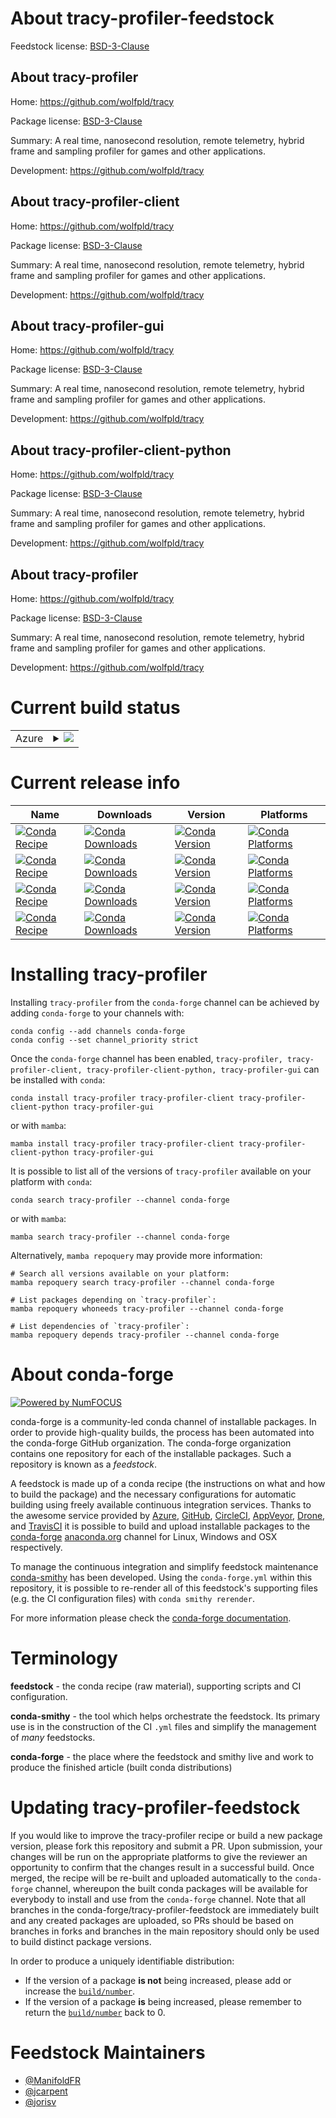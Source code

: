 About tracy-profiler-feedstock
==============================

Feedstock license: [BSD-3-Clause](https://github.com/conda-forge/tracy-feedstock/blob/main/LICENSE.txt)


About tracy-profiler
--------------------

Home: https://github.com/wolfpld/tracy

Package license: [BSD-3-Clause](https://github.com/wolfpld/tracy/blob/master/LICENSE)

Summary: A real time, nanosecond resolution, remote telemetry, hybrid frame and 
sampling profiler for games and other applications.


Development: https://github.com/wolfpld/tracy

About tracy-profiler-client
---------------------------

Home: https://github.com/wolfpld/tracy

Package license: [BSD-3-Clause](https://github.com/wolfpld/tracy/blob/master/LICENSE)

Summary: A real time, nanosecond resolution, remote telemetry, hybrid frame and
sampling profiler for games and other applications.


Development: https://github.com/wolfpld/tracy

About tracy-profiler-gui
------------------------

Home: https://github.com/wolfpld/tracy

Package license: [BSD-3-Clause](https://github.com/wolfpld/tracy/blob/master/LICENSE)

Summary: A real time, nanosecond resolution, remote telemetry, hybrid frame and
sampling profiler for games and other applications.


Development: https://github.com/wolfpld/tracy

About tracy-profiler-client-python
----------------------------------

Home: https://github.com/wolfpld/tracy

Package license: [BSD-3-Clause](https://github.com/wolfpld/tracy/blob/master/LICENSE)

Summary: A real time, nanosecond resolution, remote telemetry, hybrid frame and
sampling profiler for games and other applications.


Development: https://github.com/wolfpld/tracy

About tracy-profiler
--------------------

Home: https://github.com/wolfpld/tracy

Package license: [BSD-3-Clause](https://github.com/wolfpld/tracy/blob/master/LICENSE)

Summary: A real time, nanosecond resolution, remote telemetry, hybrid frame and
sampling profiler for games and other applications.


Development: https://github.com/wolfpld/tracy

Current build status
====================


<table>
    
  <tr>
    <td>Azure</td>
    <td>
      <details>
        <summary>
          <a href="https://dev.azure.com/conda-forge/feedstock-builds/_build/latest?definitionId=23405&branchName=main">
            <img src="https://dev.azure.com/conda-forge/feedstock-builds/_apis/build/status/tracy-feedstock?branchName=main">
          </a>
        </summary>
        <table>
          <thead><tr><th>Variant</th><th>Status</th></tr></thead>
          <tbody><tr>
              <td>linux_64</td>
              <td>
                <a href="https://dev.azure.com/conda-forge/feedstock-builds/_build/latest?definitionId=23405&branchName=main">
                  <img src="https://dev.azure.com/conda-forge/feedstock-builds/_apis/build/status/tracy-feedstock?branchName=main&jobName=linux&configuration=linux%20linux_64_" alt="variant">
                </a>
              </td>
            </tr><tr>
              <td>linux_aarch64</td>
              <td>
                <a href="https://dev.azure.com/conda-forge/feedstock-builds/_build/latest?definitionId=23405&branchName=main">
                  <img src="https://dev.azure.com/conda-forge/feedstock-builds/_apis/build/status/tracy-feedstock?branchName=main&jobName=linux&configuration=linux%20linux_aarch64_" alt="variant">
                </a>
              </td>
            </tr><tr>
              <td>linux_ppc64le</td>
              <td>
                <a href="https://dev.azure.com/conda-forge/feedstock-builds/_build/latest?definitionId=23405&branchName=main">
                  <img src="https://dev.azure.com/conda-forge/feedstock-builds/_apis/build/status/tracy-feedstock?branchName=main&jobName=linux&configuration=linux%20linux_ppc64le_" alt="variant">
                </a>
              </td>
            </tr><tr>
              <td>osx_64</td>
              <td>
                <a href="https://dev.azure.com/conda-forge/feedstock-builds/_build/latest?definitionId=23405&branchName=main">
                  <img src="https://dev.azure.com/conda-forge/feedstock-builds/_apis/build/status/tracy-feedstock?branchName=main&jobName=osx&configuration=osx%20osx_64_" alt="variant">
                </a>
              </td>
            </tr><tr>
              <td>osx_arm64</td>
              <td>
                <a href="https://dev.azure.com/conda-forge/feedstock-builds/_build/latest?definitionId=23405&branchName=main">
                  <img src="https://dev.azure.com/conda-forge/feedstock-builds/_apis/build/status/tracy-feedstock?branchName=main&jobName=osx&configuration=osx%20osx_arm64_" alt="variant">
                </a>
              </td>
            </tr><tr>
              <td>win_64</td>
              <td>
                <a href="https://dev.azure.com/conda-forge/feedstock-builds/_build/latest?definitionId=23405&branchName=main">
                  <img src="https://dev.azure.com/conda-forge/feedstock-builds/_apis/build/status/tracy-feedstock?branchName=main&jobName=win&configuration=win%20win_64_" alt="variant">
                </a>
              </td>
            </tr>
          </tbody>
        </table>
      </details>
    </td>
  </tr>
</table>

Current release info
====================

| Name | Downloads | Version | Platforms |
| --- | --- | --- | --- |
| [![Conda Recipe](https://img.shields.io/badge/recipe-tracy--profiler-green.svg)](https://anaconda.org/conda-forge/tracy-profiler) | [![Conda Downloads](https://img.shields.io/conda/dn/conda-forge/tracy-profiler.svg)](https://anaconda.org/conda-forge/tracy-profiler) | [![Conda Version](https://img.shields.io/conda/vn/conda-forge/tracy-profiler.svg)](https://anaconda.org/conda-forge/tracy-profiler) | [![Conda Platforms](https://img.shields.io/conda/pn/conda-forge/tracy-profiler.svg)](https://anaconda.org/conda-forge/tracy-profiler) |
| [![Conda Recipe](https://img.shields.io/badge/recipe-tracy--profiler--client-green.svg)](https://anaconda.org/conda-forge/tracy-profiler-client) | [![Conda Downloads](https://img.shields.io/conda/dn/conda-forge/tracy-profiler-client.svg)](https://anaconda.org/conda-forge/tracy-profiler-client) | [![Conda Version](https://img.shields.io/conda/vn/conda-forge/tracy-profiler-client.svg)](https://anaconda.org/conda-forge/tracy-profiler-client) | [![Conda Platforms](https://img.shields.io/conda/pn/conda-forge/tracy-profiler-client.svg)](https://anaconda.org/conda-forge/tracy-profiler-client) |
| [![Conda Recipe](https://img.shields.io/badge/recipe-tracy--profiler--client--python-green.svg)](https://anaconda.org/conda-forge/tracy-profiler-client-python) | [![Conda Downloads](https://img.shields.io/conda/dn/conda-forge/tracy-profiler-client-python.svg)](https://anaconda.org/conda-forge/tracy-profiler-client-python) | [![Conda Version](https://img.shields.io/conda/vn/conda-forge/tracy-profiler-client-python.svg)](https://anaconda.org/conda-forge/tracy-profiler-client-python) | [![Conda Platforms](https://img.shields.io/conda/pn/conda-forge/tracy-profiler-client-python.svg)](https://anaconda.org/conda-forge/tracy-profiler-client-python) |
| [![Conda Recipe](https://img.shields.io/badge/recipe-tracy--profiler--gui-green.svg)](https://anaconda.org/conda-forge/tracy-profiler-gui) | [![Conda Downloads](https://img.shields.io/conda/dn/conda-forge/tracy-profiler-gui.svg)](https://anaconda.org/conda-forge/tracy-profiler-gui) | [![Conda Version](https://img.shields.io/conda/vn/conda-forge/tracy-profiler-gui.svg)](https://anaconda.org/conda-forge/tracy-profiler-gui) | [![Conda Platforms](https://img.shields.io/conda/pn/conda-forge/tracy-profiler-gui.svg)](https://anaconda.org/conda-forge/tracy-profiler-gui) |

Installing tracy-profiler
=========================

Installing `tracy-profiler` from the `conda-forge` channel can be achieved by adding `conda-forge` to your channels with:

```
conda config --add channels conda-forge
conda config --set channel_priority strict
```

Once the `conda-forge` channel has been enabled, `tracy-profiler, tracy-profiler-client, tracy-profiler-client-python, tracy-profiler-gui` can be installed with `conda`:

```
conda install tracy-profiler tracy-profiler-client tracy-profiler-client-python tracy-profiler-gui
```

or with `mamba`:

```
mamba install tracy-profiler tracy-profiler-client tracy-profiler-client-python tracy-profiler-gui
```

It is possible to list all of the versions of `tracy-profiler` available on your platform with `conda`:

```
conda search tracy-profiler --channel conda-forge
```

or with `mamba`:

```
mamba search tracy-profiler --channel conda-forge
```

Alternatively, `mamba repoquery` may provide more information:

```
# Search all versions available on your platform:
mamba repoquery search tracy-profiler --channel conda-forge

# List packages depending on `tracy-profiler`:
mamba repoquery whoneeds tracy-profiler --channel conda-forge

# List dependencies of `tracy-profiler`:
mamba repoquery depends tracy-profiler --channel conda-forge
```


About conda-forge
=================

[![Powered by
NumFOCUS](https://img.shields.io/badge/powered%20by-NumFOCUS-orange.svg?style=flat&colorA=E1523D&colorB=007D8A)](https://numfocus.org)

conda-forge is a community-led conda channel of installable packages.
In order to provide high-quality builds, the process has been automated into the
conda-forge GitHub organization. The conda-forge organization contains one repository
for each of the installable packages. Such a repository is known as a *feedstock*.

A feedstock is made up of a conda recipe (the instructions on what and how to build
the package) and the necessary configurations for automatic building using freely
available continuous integration services. Thanks to the awesome service provided by
[Azure](https://azure.microsoft.com/en-us/services/devops/), [GitHub](https://github.com/),
[CircleCI](https://circleci.com/), [AppVeyor](https://www.appveyor.com/),
[Drone](https://cloud.drone.io/welcome), and [TravisCI](https://travis-ci.com/)
it is possible to build and upload installable packages to the
[conda-forge](https://anaconda.org/conda-forge) [anaconda.org](https://anaconda.org/)
channel for Linux, Windows and OSX respectively.

To manage the continuous integration and simplify feedstock maintenance
[conda-smithy](https://github.com/conda-forge/conda-smithy) has been developed.
Using the ``conda-forge.yml`` within this repository, it is possible to re-render all of
this feedstock's supporting files (e.g. the CI configuration files) with ``conda smithy rerender``.

For more information please check the [conda-forge documentation](https://conda-forge.org/docs/).

Terminology
===========

**feedstock** - the conda recipe (raw material), supporting scripts and CI configuration.

**conda-smithy** - the tool which helps orchestrate the feedstock.
                   Its primary use is in the construction of the CI ``.yml`` files
                   and simplify the management of *many* feedstocks.

**conda-forge** - the place where the feedstock and smithy live and work to
                  produce the finished article (built conda distributions)


Updating tracy-profiler-feedstock
=================================

If you would like to improve the tracy-profiler recipe or build a new
package version, please fork this repository and submit a PR. Upon submission,
your changes will be run on the appropriate platforms to give the reviewer an
opportunity to confirm that the changes result in a successful build. Once
merged, the recipe will be re-built and uploaded automatically to the
`conda-forge` channel, whereupon the built conda packages will be available for
everybody to install and use from the `conda-forge` channel.
Note that all branches in the conda-forge/tracy-profiler-feedstock are
immediately built and any created packages are uploaded, so PRs should be based
on branches in forks and branches in the main repository should only be used to
build distinct package versions.

In order to produce a uniquely identifiable distribution:
 * If the version of a package **is not** being increased, please add or increase
   the [``build/number``](https://docs.conda.io/projects/conda-build/en/latest/resources/define-metadata.html#build-number-and-string).
 * If the version of a package **is** being increased, please remember to return
   the [``build/number``](https://docs.conda.io/projects/conda-build/en/latest/resources/define-metadata.html#build-number-and-string)
   back to 0.

Feedstock Maintainers
=====================

* [@ManifoldFR](https://github.com/ManifoldFR/)
* [@jcarpent](https://github.com/jcarpent/)
* [@jorisv](https://github.com/jorisv/)

